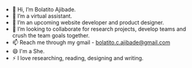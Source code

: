 - 👋 Hi, I’m Bolatito Ajibade.
- 👀 I’m a virtual assistant.
- 🌱 I’m an upcoming website developer and product designer.
- 💞️ I’m looking to collaborate for research projects, develop teams and crush the team goals together.
- 📫 Reach me through my gmail - bolatito.c.ajibade@gmail.com
- 😄 I'm a She.
- ⚡ I love researching, reading, designing and writing.

<!---
Titoshalom/Titoshalom is a ✨ special ✨ repository because its `README.md` (this file) appears on your GitHub profile.
You can click the Preview link to take a look at your changes.
--->
